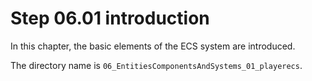 # Step 06.01 introduction

In this chapter, the basic elements of the ECS system are introduced.

The directory name is `06_EntitiesComponentsAndSystems_01_playerecs`.
